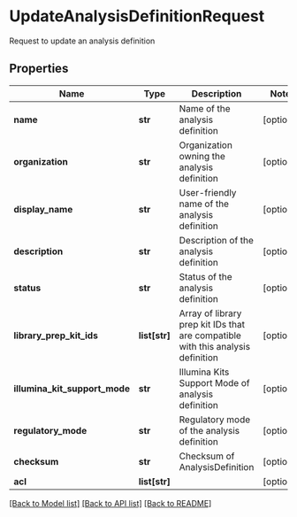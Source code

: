 # UpdateAnalysisDefinitionRequest

Request to update an analysis definition
## Properties
Name | Type | Description | Notes
------------ | ------------- | ------------- | -------------
**name** | **str** | Name of the analysis definition | [optional] 
**organization** | **str** | Organization owning the analysis definition | [optional] 
**display_name** | **str** | User-friendly name of the analysis definition | [optional] 
**description** | **str** | Description of the analysis definition | [optional] 
**status** | **str** | Status of the analysis definition | [optional] 
**library_prep_kit_ids** | **list[str]** | Array of library prep kit IDs that are compatible with this analysis definition | [optional] 
**illumina_kit_support_mode** | **str** | Illumina Kits Support Mode of analysis definition | [optional] 
**regulatory_mode** | **str** | Regulatory mode of the analysis definition | [optional] 
**checksum** | **str** | Checksum of AnalysisDefinition | [optional] 
**acl** | **list[str]** |  | [optional] 

[[Back to Model list]](../README.md#documentation-for-models) [[Back to API list]](../README.md#documentation-for-api-endpoints) [[Back to README]](../README.md)


